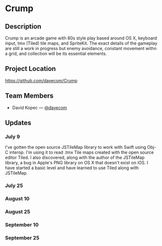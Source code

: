 # Crump

## Description

Crump is an arcade game with 80s style play based around OS X, keyboard input, tmx (Tiled) tile maps, and SpriteKit.  The exact details of the gameplay are still a work in progress but enemy avoidance, constant movement withn a grid, and collection will be its essential elements.

## Project Location

https://github.com/davecom/Crump

## Team Members

- David Kopec — [@davecom](https://github.com/davecom)

## Updates


### July 9

I've gotten the open source JSTileMap library to work with Swift using Obj-C interop.  I'm using it to read .tmx Tile maps created with the open source editor Tiled.  I also discovered, along with the author of the JSTileMap library, a bug in Apple's PNG library on OS X that doesn't exist on iOS.  I have started a basic level and have learned to use Tiled along with JSTileMap.

### July 25

### August 10

### August 25

### September 10

### September 25
